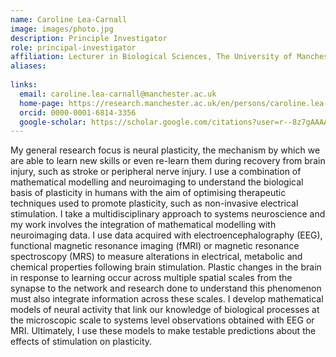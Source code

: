 ```yaml
---
name: Caroline Lea-Carnall
image: images/photo.jpg
description: Principle Investigator
role: principal-investigator
affiliation: Lecturer in Biological Sciences, The University of Manchester
aliases:
  
links:
  email: caroline.lea-carnall@manchester.ac.uk
  home-page: https://research.manchester.ac.uk/en/persons/caroline.lea-carnall
  orcid: 0000-0001-6814-3356
  google-scholar: https://scholar.google.com/citations?user=r--8z7gAAAAJ&hl=en
---
```


My general research focus is neural plasticity, the mechanism by which we are able to learn new skills or even re-learn them during recovery from brain injury, such as stroke or peripheral nerve injury. I use a combination of mathematical modelling and neuroimaging to understand the biological basis of plasticity in humans with the aim of optimising therapeutic techniques used to promote plasticity, such as non-invasive electrical stimulation. I take a multidisciplinary approach to systems neuroscience and my work involves the integration of mathematical modelling with neuroimaging data. I use data acquired with electroencephalography (EEG), functional magnetic resonance imaging (fMRI) or magnetic resonance spectroscopy (MRS) to measure alterations in electrical, metabolic and chemical properties following brain stimulation. Plastic changes in the brain in response to learning occur across multiple spatial scales from the synapse to the network and research done to understand this phenomenon must also integrate information across these scales. I develop mathematical models of neural activity that link our knowledge of biological processes at the microscopic scale to systems level observations obtained with EEG or MRI. Ultimately, I use these models to make testable predictions about the effects of stimulation on plasticity.